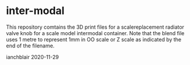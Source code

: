 # inter-modal

This repository comtains the 3D print files for a scalereplacement radiator valve knob for a scale model intermodal container.
Note that the blend file uses 1 metre to represent 1mm in OO scale or Z scale as indicated by the end of the filename.

ianchblair 2020-11-29
